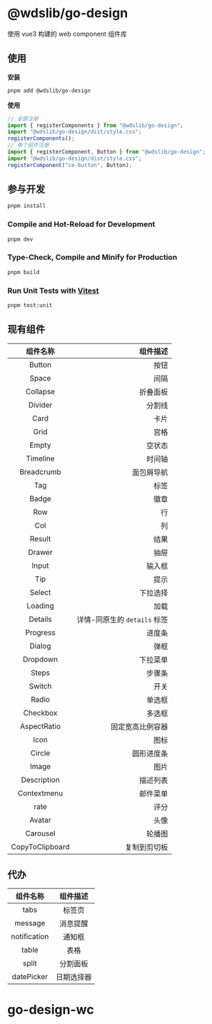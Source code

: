 # @wdslib/go-design

使用 vue3 构建的 web component 组件库

## 使用

**安装**

```bash
pnpm add @wdslib/go-design
```

**使用**

```js
// 全部注册
import { registerComponents } from "@wdslib/go-design";
import "@wdslib/go-design/dist/style.css";
registerComponents();
// 单个组件注册
import { registerComponent, Button } from "@wdslib/go-design";
import "@wdslib/go-design/dist/style.css";
registerComponent("ce-button", Button);
```

## 参与开发

```sh
pnpm install
```

### Compile and Hot-Reload for Development

```sh
pnpm dev
```

### Type-Check, Compile and Minify for Production

```sh
pnpm build
```

### Run Unit Tests with [Vitest](https://vitest.dev/)

```sh
pnpm test:unit
```

## 现有组件

|    组件名称     |                     组件描述 |
| :-------------: | ---------------------------: |
|     Button      |                         按钮 |
|      Space      |                         间隔 |
|    Collapse     |                     折叠面板 |
|     Divider     |                       分割线 |
|      Card       |                         卡片 |
|      Grid       |                         宫格 |
|      Empty      |                       空状态 |
|    Timeline     |                       时间轴 |
|   Breadcrumb    |                   面包屑导航 |
|       Tag       |                         标签 |
|      Badge      |                         徽章 |
|       Row       |                           行 |
|       Col       |                           列 |
|     Result      |                         结果 |
|     Drawer      |                         抽屉 |
|      Input      |                       输入框 |
|       Tip       |                         提示 |
|     Select      |                     下拉选择 |
|     Loading     |                         加载 |
|     Details     | 详情-同原生的 `details` 标签 |
|    Progress     |                       进度条 |
|     Dialog      |                         弹框 |
|    Dropdown     |                     下拉菜单 |
|      Steps      |                       步骤条 |
|     Switch      |                         开关 |
|      Radio      |                       单选框 |
|    Checkbox     |                       多选框 |
|   AspectRatio   |             固定宽高比例容器 |
|      Icon       |                         图标 |
|     Circle      |                   圆形进度条 |
|      Image      |                         图片 |
|   Description   |                     描述列表 |
|   Contextmenu   |                     邮件菜单 |
|      rate       |                         评分 |
|     Avatar      |                         头像 |
|    Carousel     |                       轮播图 |
| CopyToClipboard |                 复制到剪切板 |

## 代办

|   组件名称   |  组件描述  |
| :----------: | :--------: |
|     tabs     |   标签页   |
|   message    |  消息提醒  |
| notification |   通知框   |
|    table     |    表格    |
|    split     |  分割面板  |
|  datePicker  | 日期选择器 |
# go-design-wc
